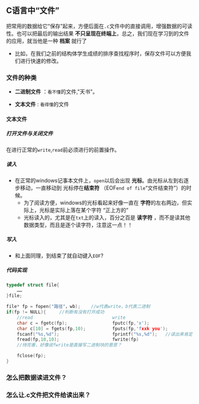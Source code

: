 ## C语言中“文件”
把常用的数据给它“保存”起来，方便后面在`.c`文件中的直接调用，增强数据的可读性。也可以把最后的输出结果 **不只呈现在终端上**，总之，我们现在学习到的文件的应用，就当他是一种 **档案** 就行了
- 比如，在我们之前的结构体学生成绩的排序查找程序时，保存文件可以方便我们进行快速的修改。
### 文件的种类
- **二进制文件** ：`看不懂`的文件,"天书"。
  
- **文本文件** : `看得懂`的文件

#### 文本文件
##### 打开文件与关闭文件
在进行正常的`write`,`read`前必须进行的前置操作。
##### 读入
- 在正常的windows记事本文件上，`open`以后会出现 **光标**。由光标从左到右逐步移动，一直移动到 光标停在**结束符** （EOF`end of file`“文件结束符”）的时候。
    - 为了阅读方便，windows的光标看起来好像一直在 **字符**的左右两边，但实际上，光标是实际上落在某个字符 “正上方的”
    - 光标读入的，尤其是在`txt`上的读入，百分之百是 **读字符** ，而不是读其他数据类型，而且是逐个读字符，注意这一点！！
##### 写入
- 和上面同理，到结束了就自动键入`EOF`?

##### 代码实现
```c
typedef struct file{
    ……
}file;

file* fp = fopen("路径"，wb);    //w代表write，b代表二进制
if(fp != NULL){     //判断有没有打开成功
    //read                              write
    char c = fgetc(fp);                 fputc(fp,'x');
    char c[10] = fgets(fp,10);          fputs(fp,'fxxk you');
    fscanf("%s,%d");                    fprintf("%s,%d");   //读出来肯定就是90了而不是‘9’，‘0’
    fread(fp,10,10);                    fwrite(fp)  
    //待完善，好像说fwrite是直接写二进制块的意思？

    fclose(fp);
}
```
### 怎么把数据读进文件？

### 怎么让.c文件把文件给读出来？
